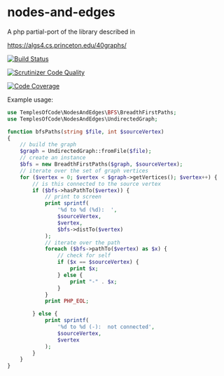 # nodes-and-edges
A php partial-port of the library described in

https://algs4.cs.princeton.edu/40graphs/ 

[![Build Status](https://travis-ci.org/templesofcode/codesanity.svg?branch=master)](https://travis-ci.org/templesofcode/nodes-and-edges)

[![Scrutinizer Code Quality](https://scrutinizer-ci.com/g/templesofcode/nodes-and-edges/badges/quality-score.png?b=master)](https://scrutinizer-ci.com/g/templesofcode/nodes-and-edges/?branch=master)

[![Code Coverage](https://scrutinizer-ci.com/g/templesofcode/nodes-and-edges/badges/coverage.png?b=master)](https://scrutinizer-ci.com/g/templesofcode/nodes-and-edges/?branch=master)

Example usage:

```php
use TemplesOfCode\NodesAndEdges\BFS\BreadthFirstPaths;
use TemplesOfCode\NodesAndEdges\UndirectedGraph;

function bfsPaths(string $file, int $sourceVertex)
{  
    // build the graph
    $graph = UndirectedGraph::fromFile($file);
    // create an instance
    $bfs = new BreadthFirstPaths($graph, $sourceVertex);
    // iterate over the set of graph vertices
    for ($vertex = 0; $vertex < $graph->getVertices(); $vertex++) {
        // is this connected to the source vertex
        if ($bfs->hasPathTo($vertex)) {
            // print to screen
            print sprintf(
                '%d to %d (%d):  ', 
                $sourceVertex, 
                $vertex,
                $bfs->distTo($vertex)
            );
            // iterate over the path
            foreach ($bfs->pathTo($vertex) as $x) {
                // check for self
                if ($x == $sourceVertex) {
                    print $x;
                } else {
                    print "-" . $x;
                }
            }
            print PHP_EOL;

        } else {
            print sprintf(
                '%d to %d (-):  not connected',
                $sourceVertex,
                $vertex
            );
        }
    }
}
```

